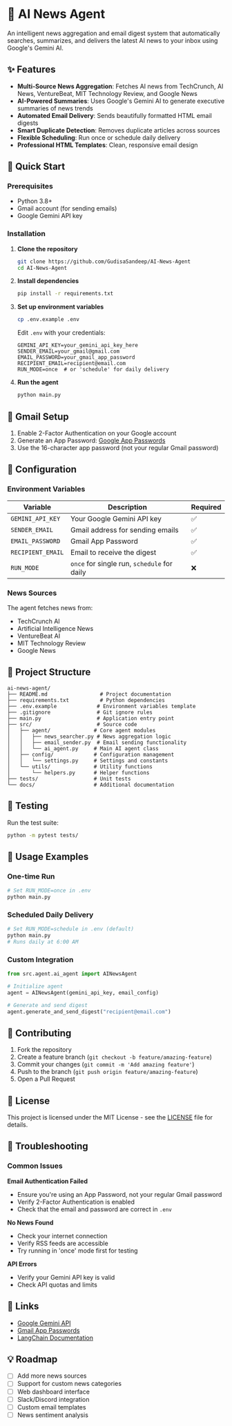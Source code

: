 # 🤖 AI News Agent

An intelligent news aggregation and email digest system that automatically searches, summarizes, and delivers the latest AI news to your inbox using Google's Gemini AI.




## ✨ Features

- **Multi-Source News Aggregation**: Fetches AI news from TechCrunch, AI News, VentureBeat, MIT Technology Review, and Google News
- **AI-Powered Summaries**: Uses Google's Gemini AI to generate executive summaries of news trends
- **Automated Email Delivery**: Sends beautifully formatted HTML email digests
- **Smart Duplicate Detection**: Removes duplicate articles across sources
- **Flexible Scheduling**: Run once or schedule daily delivery
- **Professional HTML Templates**: Clean, responsive email design

## 🚀 Quick Start

### Prerequisites

- Python 3.8+
- Gmail account (for sending emails)
- Google Gemini API key

### Installation

1. **Clone the repository**
   ```bash
   git clone https://github.com/GudisaSandeep/AI-News-Agent
   cd AI-News-Agent
   ```

2. **Install dependencies**
   ```bash
   pip install -r requirements.txt
   ```

3. **Set up environment variables**
   ```bash
   cp .env.example .env
   ```
   
   Edit `.env` with your credentials:
   ```env
   GEMINI_API_KEY=your_gemini_api_key_here
   SENDER_EMAIL=your_gmail@gmail.com
   EMAIL_PASSWORD=your_gmail_app_password
   RECIPIENT_EMAIL=recipient@email.com
   RUN_MODE=once  # or 'schedule' for daily delivery
   ```

4. **Run the agent**
   ```bash
   python main.py
   ```

## 📧 Gmail Setup

1. Enable 2-Factor Authentication on your Google account
2. Generate an App Password: [Google App Passwords](https://myaccount.google.com/apppasswords)
3. Use the 16-character app password (not your regular Gmail password)

## 🔧 Configuration

### Environment Variables

| Variable | Description | Required |
|----------|-------------|----------|
| `GEMINI_API_KEY` | Your Google Gemini API key | ✅ |
| `SENDER_EMAIL` | Gmail address for sending emails | ✅ |
| `EMAIL_PASSWORD` | Gmail App Password | ✅ |
| `RECIPIENT_EMAIL` | Email to receive the digest | ✅ |
| `RUN_MODE` | `once` for single run, `schedule` for daily | ❌ |

### News Sources

The agent fetches news from:
- TechCrunch AI
- Artificial Intelligence News
- VentureBeat AI
- MIT Technology Review
- Google News



## 📁 Project Structure

```
ai-news-agent/
├── README.md                 # Project documentation
├── requirements.txt          # Python dependencies
├── .env.example             # Environment variables template
├── .gitignore               # Git ignore rules
├── main.py                  # Application entry point
├── src/                     # Source code
│   ├── agent/              # Core agent modules
│   │   ├── news_searcher.py # News aggregation logic
│   │   ├── email_sender.py  # Email sending functionality
│   │   └── ai_agent.py     # Main AI agent class
│   ├── config/             # Configuration management
│   │   └── settings.py     # Settings and constants
│   └── utils/              # Utility functions
│       └── helpers.py      # Helper functions
├── tests/                  # Unit tests
└── docs/                   # Additional documentation
```

## 🧪 Testing

Run the test suite:
```bash
python -m pytest tests/
```

## 📖 Usage Examples

### One-time Run
```bash
# Set RUN_MODE=once in .env
python main.py
```

### Scheduled Daily Delivery
```bash
# Set RUN_MODE=schedule in .env (default)
python main.py
# Runs daily at 6:00 AM
```

### Custom Integration
```python
from src.agent.ai_agent import AINewsAgent

# Initialize agent
agent = AINewsAgent(gemini_api_key, email_config)

# Generate and send digest
agent.generate_and_send_digest("recipient@email.com")
```

## 🤝 Contributing

1. Fork the repository
2. Create a feature branch (`git checkout -b feature/amazing-feature`)
3. Commit your changes (`git commit -m 'Add amazing feature'`)
4. Push to the branch (`git push origin feature/amazing-feature`)
5. Open a Pull Request

## 📝 License

This project is licensed under the MIT License - see the [LICENSE](LICENSE) file for details.

## 🚨 Troubleshooting

### Common Issues

**Email Authentication Failed**
- Ensure you're using an App Password, not your regular Gmail password
- Verify 2-Factor Authentication is enabled
- Check that the email and password are correct in `.env`

**No News Found**
- Check your internet connection
- Verify RSS feeds are accessible
- Try running in 'once' mode first for testing

**API Errors**
- Verify your Gemini API key is valid
- Check API quotas and limits

## 🔗 Links

- [Google Gemini API](https://ai.google.dev/)
- [Gmail App Passwords](https://myaccount.google.com/apppasswords)
- [LangChain Documentation](https://langchain.readthedocs.io/)

## 💡 Roadmap

- [ ] Add more news sources
- [ ] Support for custom news categories
- [ ] Web dashboard interface
- [ ] Slack/Discord integration
- [ ] Custom email templates
- [ ] News sentiment analysis 
